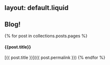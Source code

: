 layout: default.liquid
---
## Blog!

{% for post in collections.posts.pages %}
#### {{post.title}}

[{{ post.title }}]({{ post.permalink }})
{% endfor %}
